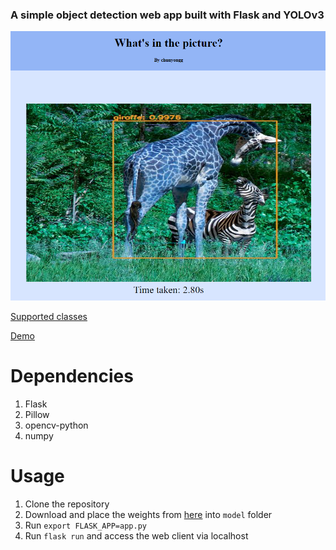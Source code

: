 ### A simple object detection web app built with Flask and YOLOv3

![User interface](display.png)

[Supported classes](model/coco.names)

[Demo](http://3.22.100.41/)

# Dependencies

1. Flask
2. Pillow
3. opencv-python
4. numpy

# Usage

1. Clone the repository
1. Download and place the weights from [here](https://pjreddie.com/media/files/yolov3.weights) into `model` folder
1. Run `export FLASK_APP=app.py`
1. Run `flask run` and access the web client via localhost


